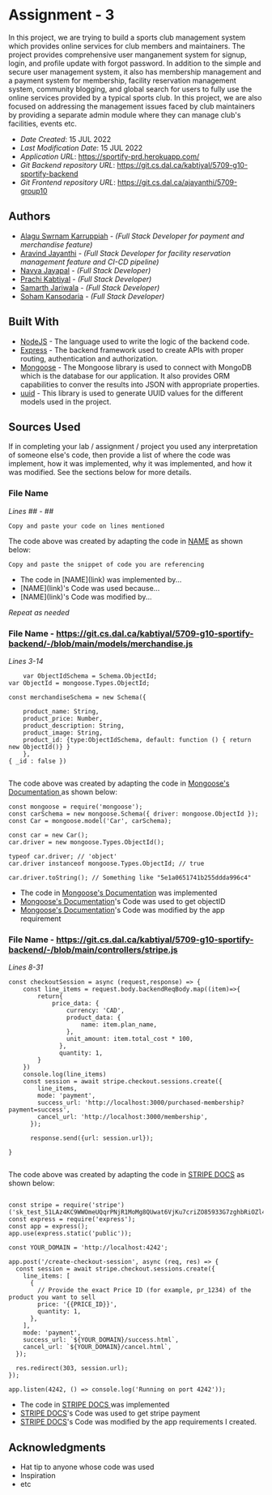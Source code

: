 # Assignment - 3

In this project, we are trying to build a sports club management system which provides online services for club members and maintainers. The project provides comprehensive user manganement system for signup, login, and profile update with forgot password. In addition to the simple and secure user management system, it also has membership management and a payment system for membership, facility reservation management system, community blogging, and global search for users to fully use the online services provided by a typical sports club. In this project, we are also focused on addressing the management issues faced by club maintainers by providing a separate admin module where they can manage club's facilities, events etc. 

* *Date Created*: 15 JUL 2022
* *Last Modification Date*: 15 JUL 2022
* *Application URL*: <https://sportify-prd.herokuapp.com/>
* *Git Backend repository URL*: <https://git.cs.dal.ca/kabtiyal/5709-g10-sportify-backend>
* *Git Frontend repository URL*: <https://git.cs.dal.ca/ajayanthi/5709-group10>

## Authors

* [Alagu Swrnam Karruppiah](al581093@dal.ca) - *(Full Stack Developer for payment and merchandise feature)*
* [Aravind Jayanthi](ar687531@dal.ca) - *(Full Stack Developer for facility reservation management feature and CI-CD pipeline)*
* [Navya Jayapal](nv408879@dal.ca) - *(Full Stack Developer)*
* [Prachi Kabtiyal](pr522601@dal.ca) - *(Full Stack Developer)*
* [Samarth Jariwala](sm228153@dal.ca) - *(Full Stack Developer)*
* [Soham Kansodaria](sh788512@dal.ca) - *(Full Stack Developer)*


## Built With


* [NodeJS](https://nodejs.org/en/) - The language used to write the logic of the backend code.
* [Express](https://expressjs.com/) - The backend framework used to create APIs with proper routing, authentication and authorization.
* [Mongoose](https://mongoosejs.com/) - The Mongoose library is used to connect with MongoDB which is the database for our application. It also provides ORM capabilities to conver the results into JSON with appropriate properties.
* [uuid](https://www.npmjs.com/package/uuid) - This library is used to generate UUID values for the different models used in the project.


## Sources Used

If in completing your lab / assignment / project you used any interpretation of someone else's code, then provide a list of where the code was implement, how it was implemented, why it was implemented, and how it was modified. See the sections below for more details.

### File Name

*Lines ## - ##*

```
Copy and paste your code on lines mentioned 

```

The code above was created by adapting the code in [NAME](link) as shown below: 

```
Copy and paste the snippet of code you are referencing

```

- <!---How---> The code in [NAME](link) was implemented by...
- <!---Why---> [NAME](link)'s Code was used because...
- <!---How---> [NAME](link)'s Code was modified by...

*Repeat as needed*

### File Name - <https://git.cs.dal.ca/kabtiyal/5709-g10-sportify-backend/-/blob/main/models/merchandise.js>

_Lines 3-14_

```
    var ObjectIdSchema = Schema.ObjectId;
var ObjectId = mongoose.Types.ObjectId;

const merchandiseSchema = new Schema({

    product_name: String,
    product_price: Number,
    product_description: String,
    product_image: String,
    product_id: {type:ObjectIdSchema, default: function () { return new ObjectId()} }
    }, 
{ _id : false })


```

The code above was created by adapting the code in [Mongoose's Documentation ](https://mongoosejs.com/docs/schematypes.html#objectids) as shown below:

```
const mongoose = require('mongoose');
const carSchema = new mongoose.Schema({ driver: mongoose.ObjectId });
const Car = mongoose.model('Car', carSchema);

const car = new Car();
car.driver = new mongoose.Types.ObjectId();

typeof car.driver; // 'object'
car.driver instanceof mongoose.Types.ObjectId; // true

car.driver.toString(); // Something like "5e1a0651741b255ddda996c4"
```

- The code in [Mongoose's Documentation](https://mongoosejs.com/docs/schematypes.html#objectids) was implemented
- [Mongoose's Documentation](https://mongoosejs.com/docs/schematypes.html#objectids)'s Code was used to get objectID
- [Mongoose's Documentation](https://mongoosejs.com/docs/schematypes.html#objectids)'s Code was modified by the app requirement


### File Name - <https://git.cs.dal.ca/kabtiyal/5709-g10-sportify-backend/-/blob/main/controllers/stripe.js>
_Lines 8-31_

```
const checkoutSession = async (request,response) => {
    const line_items = request.body.backendReqBody.map((item)=>{
        return{
            price_data: {
                currency: 'CAD',
                product_data: {
                    name: item.plan_name,
                },
                unit_amount: item.total_cost * 100,
              },
              quantity: 1,
        }
    })
    console.log(line_items)
    const session = await stripe.checkout.sessions.create({
        line_items,
        mode: 'payment',
        success_url: 'http://localhost:3000/purchased-membership?payment=success',
        cancel_url: 'http://localhost:3000/membership',
      });
    
      response.send({url: session.url});
    
}


```

The code above was created by adapting the code in [STRIPE DOCS](https://stripe.com/docs/payments/checkout/how-checkout-works) as shown below:


```

const stripe = require('stripe')('sk_test_51LAz4KC9WWOmeUQqrPNjR1MoMg8QUwat6VjKu7criZO85933G7zghbRiOZl4u6L8aY4VetIlnUEkxANmg24K018D000U1euugz');
const express = require('express');
const app = express();
app.use(express.static('public'));

const YOUR_DOMAIN = 'http://localhost:4242';

app.post('/create-checkout-session', async (req, res) => {
  const session = await stripe.checkout.sessions.create({
    line_items: [
      {
        // Provide the exact Price ID (for example, pr_1234) of the product you want to sell
        price: '{{PRICE_ID}}',
        quantity: 1,
      },
    ],
    mode: 'payment',
    success_url: `${YOUR_DOMAIN}/success.html`,
    cancel_url: `${YOUR_DOMAIN}/cancel.html`,
  });

  res.redirect(303, session.url);
});

app.listen(4242, () => console.log('Running on port 4242'));

```

- The code in [STRIPE DOCS ](https://stripe.com/docs/payments/checkout/how-checkout-works)was implemented
- [STRIPE DOCS](https://stripe.com/docs/payments/checkout/how-checkout-works)'s Code was used to get stripe payment
- [STRIPE DOCS](https://stripe.com/docs/payments/checkout/how-checkout-works)'s Code was modified by the app requirements I created.


## Acknowledgments

* Hat tip to anyone whose code was used
* Inspiration
* etc
